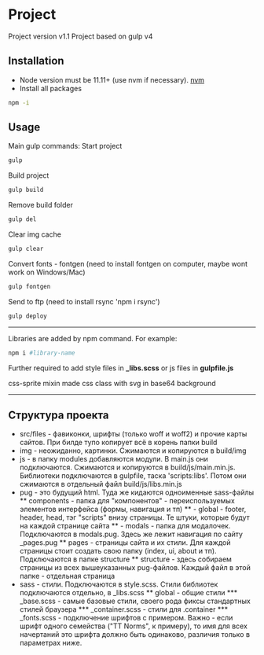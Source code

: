 # Project
Project version v1.1
Project based on gulp v4

## Installation

* Node version must be 11.11+ (use nvm if necessary). [nvm](https://github.com/creationix/nvm)
* Install all packages
```bash
npm -i
```

## Usage

Main gulp commands:
Start project
```bash
gulp
```
Build project
```bash
gulp build
```
Remove build folder
```bash
gulp del
```
Clear img cache
```bash
gulp clear
```
Convert fonts - fontgen (need to install fontgen on computer, maybe wont work on Windows/Mac)
```bash
gulp fontgen
```
Send to ftp (need to install rsync 'npm i rsync')
```bash
gulp deploy
```
___

Libraries are added by npm command. For example:
```bash
npm i #library-name
```
Further required to add style files in **_libs.scss** or js files in **gulpfile.js**

css-sprite mixin made css class with svg in base64 background

___

## Структура проекта
* src/files - фавиконки, шрифты (только woff и woff2) и прочие карты сайтов. При билде тупо копирует всё в корень папки build 
* img - неожиданно, картинки. Сжимаются и копируются в build/img
* js - в папку modules добавляются модули. В main.js они подключаются. Сжимаются и копируются в build/js/main.min.js. Библиотеки подключаются в gulpfile, таска 'scripts:libs'. Потом они сжимаются в отдельный файл build/js/libs.min.js
* pug - это будущий html. Туда же кидаются одноименные sass-файлы
** components - папка для "компонентов" - переиспользуемых элементов интерфейса (формы, навигация и тп)
** - global - footer, header, head, тэг "scripts" внизу страницы. Те штуки, которые будут на каждой странице сайта
** - modals - папка для модалочек. Подключаются в modals.pug. Здесь же лежит навигация по сайту _pages.pug
** pages - страницы сайта и их стили. Для каждой страницы стоит создать свою папку (index, ui, about и тп). Подключаются в папке structure
** structure - здесь собираем страницы из всех вышеуказанных pug-файлов. Каждый файл в этой папке - отдельная страница
* sass - стили. Подключаются в style.scss. Стили библиотек подключаются отдельно, в _libs.scss
** global - общие стили
*** _base.scss - самые базовые стили, своего рода фиксы стандартных стилей браузера
*** _container.scss - стили для .container
*** _fonts.scss - подключение шрифтов с примером. Важно - если шрифт одного семейства ("TT Norms", к примеру), то имя для всех начертаний это шрифта должно быть одинаково, различия только в параметрах ниже. 


